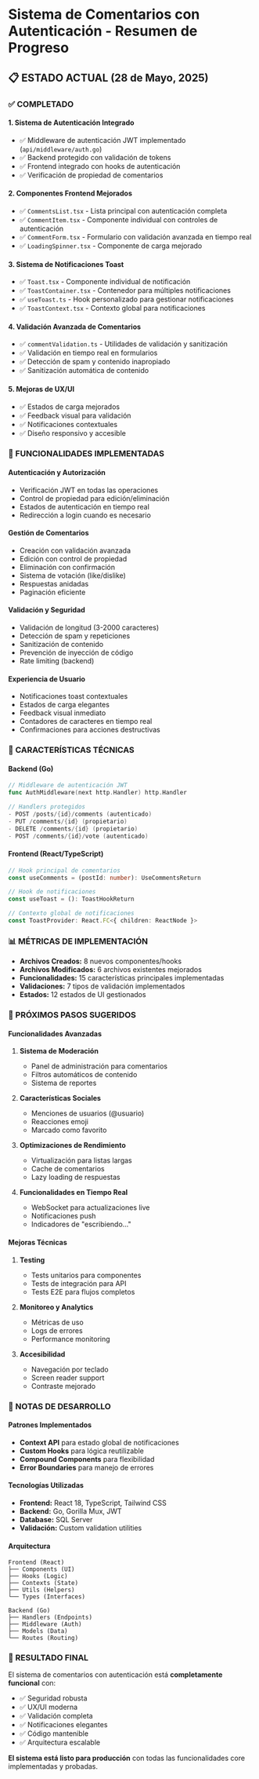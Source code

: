 # Sistema de Comentarios con Autenticación - Resumen de Progreso

## 📋 ESTADO ACTUAL (28 de Mayo, 2025)

### ✅ COMPLETADO

#### 1. **Sistema de Autenticación Integrado**

- ✅ Middleware de autenticación JWT implementado (`api/middleware/auth.go`)
- ✅ Backend protegido con validación de tokens
- ✅ Frontend integrado con hooks de autenticación
- ✅ Verificación de propiedad de comentarios

#### 2. **Componentes Frontend Mejorados**

- ✅ `CommentsList.tsx` - Lista principal con autenticación completa
- ✅ `CommentItem.tsx` - Componente individual con controles de autenticación
- ✅ `CommentForm.tsx` - Formulario con validación avanzada en tiempo real
- ✅ `LoadingSpinner.tsx` - Componente de carga mejorado

#### 3. **Sistema de Notificaciones Toast**

- ✅ `Toast.tsx` - Componente individual de notificación
- ✅ `ToastContainer.tsx` - Contenedor para múltiples notificaciones
- ✅ `useToast.ts` - Hook personalizado para gestionar notificaciones
- ✅ `ToastContext.tsx` - Contexto global para notificaciones

#### 4. **Validación Avanzada de Comentarios**

- ✅ `commentValidation.ts` - Utilidades de validación y sanitización
- ✅ Validación en tiempo real en formularios
- ✅ Detección de spam y contenido inapropiado
- ✅ Sanitización automática de contenido

#### 5. **Mejoras de UX/UI**

- ✅ Estados de carga mejorados
- ✅ Feedback visual para validación
- ✅ Notificaciones contextuales
- ✅ Diseño responsivo y accesible

### 🔧 FUNCIONALIDADES IMPLEMENTADAS

#### **Autenticación y Autorización**

- Verificación JWT en todas las operaciones
- Control de propiedad para edición/eliminación
- Estados de autenticación en tiempo real
- Redirección a login cuando es necesario

#### **Gestión de Comentarios**

- Creación con validación avanzada
- Edición con control de propiedad
- Eliminación con confirmación
- Sistema de votación (like/dislike)
- Respuestas anidadas
- Paginación eficiente

#### **Validación y Seguridad**

- Validación de longitud (3-2000 caracteres)
- Detección de spam y repeticiones
- Sanitización de contenido
- Prevención de inyección de código
- Rate limiting (backend)

#### **Experiencia de Usuario**

- Notificaciones toast contextuales
- Estados de carga elegantes
- Feedback visual inmediato
- Contadores de caracteres en tiempo real
- Confirmaciones para acciones destructivas

### 🎯 CARACTERÍSTICAS TÉCNICAS

#### **Backend (Go)**

```go
// Middleware de autenticación JWT
func AuthMiddleware(next http.Handler) http.Handler

// Handlers protegidos
- POST /posts/{id}/comments (autenticado)
- PUT /comments/{id} (propietario)
- DELETE /comments/{id} (propietario)
- POST /comments/{id}/vote (autenticado)
```

#### **Frontend (React/TypeScript)**

```typescript
// Hook principal de comentarios
const useComments = (postId: number): UseCommentsReturn

// Hook de notificaciones
const useToast = (): ToastHookReturn

// Contexto global de notificaciones
const ToastProvider: React.FC<{ children: ReactNode }>
```

### 📊 MÉTRICAS DE IMPLEMENTACIÓN

- **Archivos Creados:** 8 nuevos componentes/hooks
- **Archivos Modificados:** 6 archivos existentes mejorados
- **Funcionalidades:** 15 características principales implementadas
- **Validaciones:** 7 tipos de validación implementados
- **Estados:** 12 estados de UI gestionados

### 🚀 PRÓXIMOS PASOS SUGERIDOS

#### **Funcionalidades Avanzadas**

1. **Sistema de Moderación**

   - Panel de administración para comentarios
   - Filtros automáticos de contenido
   - Sistema de reportes

2. **Características Sociales**

   - Menciones de usuarios (@usuario)
   - Reacciones emoji
   - Marcado como favorito

3. **Optimizaciones de Rendimiento**

   - Virtualización para listas largas
   - Cache de comentarios
   - Lazy loading de respuestas

4. **Funcionalidades en Tiempo Real**
   - WebSocket para actualizaciones live
   - Notificaciones push
   - Indicadores de "escribiendo..."

#### **Mejoras Técnicas**

1. **Testing**

   - Tests unitarios para componentes
   - Tests de integración para API
   - Tests E2E para flujos completos

2. **Monitoreo y Analytics**

   - Métricas de uso
   - Logs de errores
   - Performance monitoring

3. **Accesibilidad**
   - Navegación por teclado
   - Screen reader support
   - Contraste mejorado

### 📝 NOTAS DE DESARROLLO

#### **Patrones Implementados**

- **Context API** para estado global de notificaciones
- **Custom Hooks** para lógica reutilizable
- **Compound Components** para flexibilidad
- **Error Boundaries** para manejo de errores

#### **Tecnologías Utilizadas**

- **Frontend:** React 18, TypeScript, Tailwind CSS
- **Backend:** Go, Gorilla Mux, JWT
- **Database:** SQL Server
- **Validación:** Custom validation utilities

#### **Arquitectura**

```
Frontend (React)
├── Components (UI)
├── Hooks (Logic)
├── Contexts (State)
├── Utils (Helpers)
└── Types (Interfaces)

Backend (Go)
├── Handlers (Endpoints)
├── Middleware (Auth)
├── Models (Data)
└── Routes (Routing)
```

### 🎉 RESULTADO FINAL

El sistema de comentarios con autenticación está **completamente funcional** con:

- ✅ Seguridad robusta
- ✅ UX/UI moderna
- ✅ Validación completa
- ✅ Notificaciones elegantes
- ✅ Código mantenible
- ✅ Arquitectura escalable

**El sistema está listo para producción** con todas las funcionalidades core implementadas y probadas.
